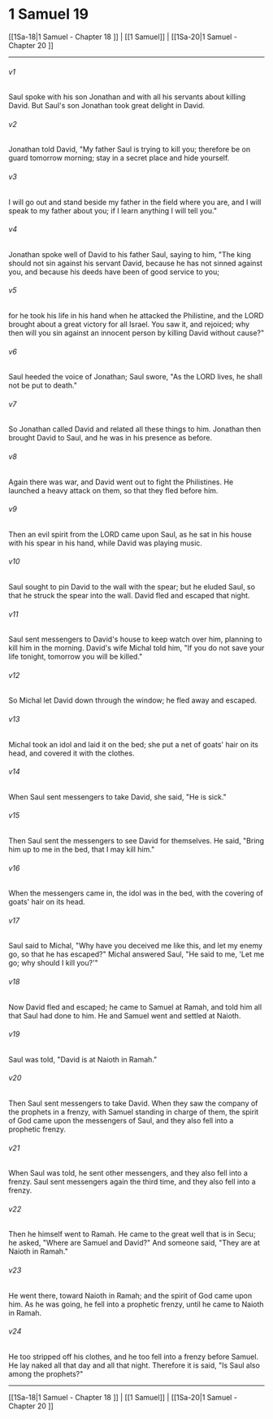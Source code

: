 # 1 Samuel 19

[[1Sa-18|1 Samuel - Chapter 18 ]] | [[1 Samuel]] | [[1Sa-20|1 Samuel - Chapter 20 ]]
***

###### v1
Saul spoke with his son Jonathan and with all his servants about killing David. But Saul's son Jonathan took great delight in David.
###### v2
Jonathan told David, "My father Saul is trying to kill you; therefore be on guard tomorrow morning; stay in a secret place and hide yourself.
###### v3
I will go out and stand beside my father in the field where you are, and I will speak to my father about you; if I learn anything I will tell you."
###### v4
Jonathan spoke well of David to his father Saul, saying to him, "The king should not sin against his servant David, because he has not sinned against you, and because his deeds have been of good service to you;
###### v5
for he took his life in his hand when he attacked the Philistine, and the LORD brought about a great victory for all Israel. You saw it, and rejoiced; why then will you sin against an innocent person by killing David without cause?"
###### v6
Saul heeded the voice of Jonathan; Saul swore, "As the LORD lives, he shall not be put to death."
###### v7
So Jonathan called David and related all these things to him. Jonathan then brought David to Saul, and he was in his presence as before.
###### v8
Again there was war, and David went out to fight the Philistines. He launched a heavy attack on them, so that they fled before him.
###### v9
Then an evil spirit from the LORD came upon Saul, as he sat in his house with his spear in his hand, while David was playing music.
###### v10
Saul sought to pin David to the wall with the spear; but he eluded Saul, so that he struck the spear into the wall. David fled and escaped that night.
###### v11
Saul sent messengers to David's house to keep watch over him, planning to kill him in the morning. David's wife Michal told him, "If you do not save your life tonight, tomorrow you will be killed."
###### v12
So Michal let David down through the window; he fled away and escaped.
###### v13
Michal took an idol and laid it on the bed; she put a net of goats' hair on its head, and covered it with the clothes.
###### v14
When Saul sent messengers to take David, she said, "He is sick."
###### v15
Then Saul sent the messengers to see David for themselves. He said, "Bring him up to me in the bed, that I may kill him."
###### v16
When the messengers came in, the idol was in the bed, with the covering of goats' hair on its head.
###### v17
Saul said to Michal, "Why have you deceived me like this, and let my enemy go, so that he has escaped?" Michal answered Saul, "He said to me, 'Let me go; why should I kill you?'"
###### v18
Now David fled and escaped; he came to Samuel at Ramah, and told him all that Saul had done to him. He and Samuel went and settled at Naioth.
###### v19
Saul was told, "David is at Naioth in Ramah."
###### v20
Then Saul sent messengers to take David. When they saw the company of the prophets in a frenzy, with Samuel standing in charge of them, the spirit of God came upon the messengers of Saul, and they also fell into a prophetic frenzy.
###### v21
When Saul was told, he sent other messengers, and they also fell into a frenzy. Saul sent messengers again the third time, and they also fell into a frenzy.
###### v22
Then he himself went to Ramah. He came to the great well that is in Secu; he asked, "Where are Samuel and David?" And someone said, "They are at Naioth in Ramah."
###### v23
He went there, toward Naioth in Ramah; and the spirit of God came upon him. As he was going, he fell into a prophetic frenzy, until he came to Naioth in Ramah.
###### v24
He too stripped off his clothes, and he too fell into a frenzy before Samuel. He lay naked all that day and all that night. Therefore it is said, "Is Saul also among the prophets?"

***

[[1Sa-18|1 Samuel - Chapter 18 ]] | [[1 Samuel]] | [[1Sa-20|1 Samuel - Chapter 20 ]]

